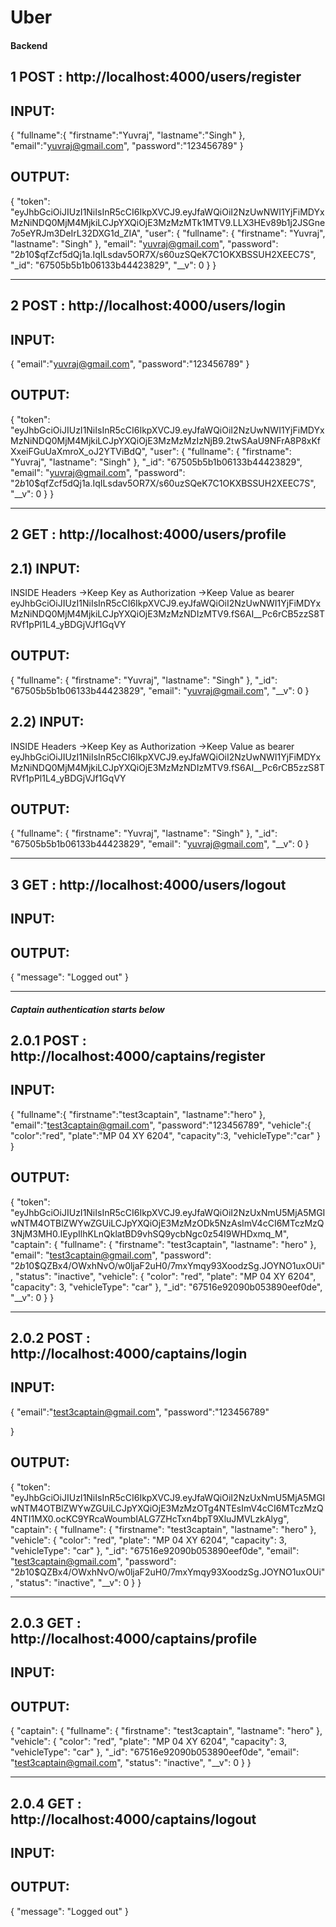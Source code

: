 # Uber

#### Backend

## 1 POST : http://localhost:4000/users/register
## INPUT:
{
    "fullname":{
        "firstname":"Yuvraj",
        "lastname":"Singh"
    },
    "email":"yuvraj@gmail.com",
    "password":"123456789"
}

## OUTPUT:

{
    "token": "eyJhbGciOiJIUzI1NiIsInR5cCI6IkpXVCJ9.eyJfaWQiOiI2NzUwNWI1YjFiMDYxMzNiNDQ0MjM4MjkiLCJpYXQiOjE3MzMzMTk1MTV9.LLX3HEv89b1j2JSGne7o5eYRJm3DeIrL32DXG1d_ZIA",
    "user": {
        "fullname": {
            "firstname": "Yuvraj",
            "lastname": "Singh"
        },
        "email": "yuvraj@gmail.com",
        "password": "$2b$10$qfZcf5dQj1a.IqILsdav5OR7X/s60uzSQeK7C1OKXBSSUH2XEEC7S",
        "_id": "67505b5b1b06133b44423829",
        "__v": 0
    }
}



-----------------------------------------------------------------------------------------------------------


## 2 POST : http://localhost:4000/users/login
## INPUT:
{
    "email":"yuvraj@gmail.com",
    "password":"123456789"
}

## OUTPUT:

{
    "token": "eyJhbGciOiJIUzI1NiIsInR5cCI6IkpXVCJ9.eyJfaWQiOiI2NzUwNWI1YjFiMDYxMzNiNDQ0MjM4MjkiLCJpYXQiOjE3MzMzMzIzNjB9.2twSAaU9NFrA8P8xKfXxeiFGuUaXmroX_oJ2YTViBdQ",
    "user": {
        "fullname": {
            "firstname": "Yuvraj",
            "lastname": "Singh"
        },
        "_id": "67505b5b1b06133b44423829",
        "email": "yuvraj@gmail.com",
        "password": "$2b$10$qfZcf5dQj1a.IqILsdav5OR7X/s60uzSQeK7C1OKXBSSUH2XEEC7S",
        "__v": 0
    }
}

---------------------------------------------------------------------------------------------------------------------------------------------------------------


## 2 GET : http://localhost:4000/users/profile
## 2.1) INPUT:
INSIDE Headers
->Keep Key as Authorization
->Keep Value as bearer eyJhbGciOiJIUzI1NiIsInR5cCI6IkpXVCJ9.eyJfaWQiOiI2NzUwNWI1YjFiMDYxMzNiNDQ0MjM4MjkiLCJpYXQiOjE3MzMzNDIzMTV9.fS6AI__Pc6rCB5zzS8TRVf1pPl1L4_yBDGjVJf1GqVY


## OUTPUT:

{
    "fullname": {
        "firstname": "Yuvraj",
        "lastname": "Singh"
    },
    "_id": "67505b5b1b06133b44423829",
    "email": "yuvraj@gmail.com",
    "__v": 0
}




## 2.2) INPUT:
INSIDE Headers
->Keep Key as Authorization
->Keep Value as bearer eyJhbGciOiJIUzI1NiIsInR5cCI6IkpXVCJ9.eyJfaWQiOiI2NzUwNWI1YjFiMDYxMzNiNDQ0MjM4MjkiLCJpYXQiOjE3MzMzNDIzMTV9.fS6AI__Pc6rCB5zzS8TRVf1pPl1L4_yBDGjVJf1GqVY


## OUTPUT:

{
    "fullname": {
        "firstname": "Yuvraj",
        "lastname": "Singh"
    },
    "_id": "67505b5b1b06133b44423829",
    "email": "yuvraj@gmail.com",
    "__v": 0
}


---------------------------------------------------------------------------------------------------------------------------------------------------------------



## 3 GET : http://localhost:4000/users/logout
## INPUT:

## OUTPUT:

{
    "message": "Logged out"
}





-------------------------------------------------------------------------------------------------------------------------------------------------------------------------------------------------------------------



##### Captain authentication starts below



## 2.0.1 POST : http://localhost:4000/captains/register

## INPUT:
{
   "fullname":{
        "firstname":"test3captain",
        "lastname":"hero"
    },
    "email":"test3captain@gmail.com",
    "password":"123456789",
    "vehicle":{
        "color":"red",
        "plate":"MP 04 XY 6204",
        "capacity":3,
        "vehicleType":"car"
    }
}

## OUTPUT:

{
    "token": "eyJhbGciOiJIUzI1NiIsInR5cCI6IkpXVCJ9.eyJfaWQiOiI2NzUxNmU5MjA5MGIwNTM4OTBlZWYwZGUiLCJpYXQiOjE3MzMzODk5NzAsImV4cCI6MTczMzQ3NjM3MH0.IEypIlhKLnQklatBD9vhSQ9ycbNgc0z54I9WHDxmq_M",
    "captain": {
        "fullname": {
            "firstname": "test3captain",
            "lastname": "hero"
        },
        "email": "test3captain@gmail.com",
        "password": "$2b$10$QZBx4/OWxhNvO/w0ljaF2uH0/7mxYmqy93XoodzSg.JOYNO1uxOUi",
        "status": "inactive",
        "vehicle": {
            "color": "red",
            "plate": "MP 04 XY 6204",
            "capacity": 3,
            "vehicleType": "car"
        },
        "_id": "67516e92090b053890eef0de",
        "__v": 0
    }
}




---------------------------------------------------------------------------------------------------------------------------------------------------



## 2.0.2 POST : http://localhost:4000/captains/login

## INPUT:
{
    "email":"test3captain@gmail.com",
    "password":"123456789"
    
}

## OUTPUT:
{
    "token": "eyJhbGciOiJIUzI1NiIsInR5cCI6IkpXVCJ9.eyJfaWQiOiI2NzUxNmU5MjA5MGIwNTM4OTBlZWYwZGUiLCJpYXQiOjE3MzMzOTg4NTEsImV4cCI6MTczMzQ4NTI1MX0.ocKC9YRcaWoumbIALG7ZHcTxn4bpT9XluJMVLzkAlyg",
    "captain": {
        "fullname": {
            "firstname": "test3captain",
            "lastname": "hero"
        },
        "vehicle": {
            "color": "red",
            "plate": "MP 04 XY 6204",
            "capacity": 3,
            "vehicleType": "car"
        },
        "_id": "67516e92090b053890eef0de",
        "email": "test3captain@gmail.com",
        "password": "$2b$10$QZBx4/OWxhNvO/w0ljaF2uH0/7mxYmqy93XoodzSg.JOYNO1uxOUi",
        "status": "inactive",
        "__v": 0
    }
}



----------------------------------------------------------------------------------------------------------------------------------------



## 2.0.3 GET : http://localhost:4000/captains/profile

## INPUT:


## OUTPUT:

{
    "captain": {
        "fullname": {
            "firstname": "test3captain",
            "lastname": "hero"
        },
        "vehicle": {
            "color": "red",
            "plate": "MP 04 XY 6204",
            "capacity": 3,
            "vehicleType": "car"
        },
        "_id": "67516e92090b053890eef0de",
        "email": "test3captain@gmail.com",
        "status": "inactive",
        "__v": 0
    }
}




--------------------------------------------------------------------------------------------------------------------------------------------------




## 2.0.4 GET : http://localhost:4000/captains/logout

## INPUT:


## OUTPUT:

{
    "message": "Logged out"
}

